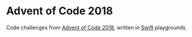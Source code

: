 # Advent of Code 2018

Code challenges from [Advent of Code 2018](https://adventofcode.com), written in [Swift](https://swift.org) playgrounds.
